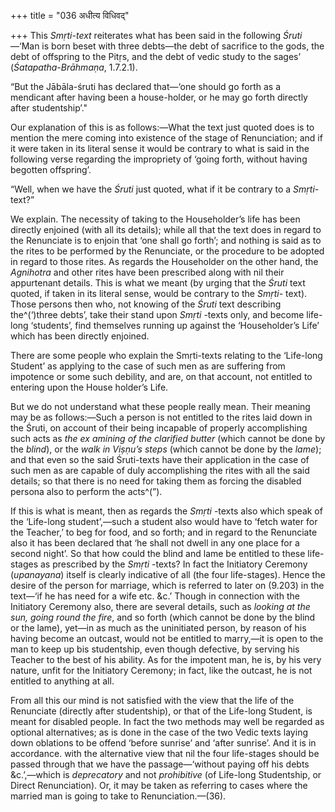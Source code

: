 +++
title = "036 अधीत्य विधिवद्"

+++
This *Smṛti-text* reiterates what has been said in the following
*Śruti*—‘Man is born beset with three debts—the debt of sacrifice to the
gods, the debt of offspring to the Pitṛs, and the debt of vedic study to
the sages’ (*Śatapatha-Brāhmaṇa*, 1.7.2.1).

“But the Jābāla-śruti has declared that—‘one should go forth as a
mendicant after having been a house-holder, or he may go forth directly
after studentship’."

Our explanation of this is as follows:—What the text just quoted does is
to mention the mere coming into existence of the stage of Renunciation;
and if it were taken in its literal sense it would be contrary to what
is said in the following verse regarding the impropriety of ‘going
forth, without having begotten offspring’.

“Well, when we have the *Śruti* just quoted, what if it be contrary to a
*Smṛti-* text?”

We explain. The necessity of taking to the Householder’s life has been
directly enjoined (with all its details); while all that the text does
in regard to the Renunciate is to enjoin that ‘one shall go forth’; and
nothing is said as to the rites to be performed by the Renunciate, or
the procedure to be adopted in regard to those rites. As regards the
Householder on the other hand, the *Agnihotra* and other rites have been
prescribed along with nil their appurtenant details. This is what we
meant (by urging that the *Śruti* text quoted, if taken in its literal
sense, would be contrary to the *Smṛti-* text). Those persons then who,
not knowing of the *Śruti* text describing the^(‘)three debts’, take
their stand upon *Smṛti* -texts only, and become life-long ‘students’,
find themselves running up against the ‘Householder’s Life’ which has
been directly enjoined.

There are some people who explain the Smṛti-texts relating to the
‘Life-long Student’ as applying to the case of such men as are suffering
from impotence or some such debility, and are, on that account, not
entitled to entering upon the House holder’s Life.

But we do not understand what these people really mean. Their meaning
may be as follows:—Such a person is not entitled to the rites laid down
in the Śruti, on account of their being incapable of properly
accomplishing such acts as *the* *ex* *amining of the clarified butter*
(which cannot be done by the *blind*), or the *walk in Viṣṇu’s steps*
(which cannot be done by the *lame*); and that even so the said
Śruti-texts have their application in the case of such men as are
capable of duly accomplishing the rites with all the said details; so
that there is no need for taking them as forcing the disabled persona
also to perform the acts^(”).

If this is what is meant, then as regards the *Smṛti* -texts also which
speak of the ‘Life-long student’,—such a student also would have to
‘fetch water for the Teacher,’ to beg for food, and so forth; and in
regard to the Renunciate also it has been declared that ‘he shall not
dwell in any one place for a second night’. So that how could the blind
and lame be entitled to these life-stages as prescribed by the *Smṛti*
-texts? In fact the Initiatory Ceremony (*upanayana*) itself is clearly
indicative of all (the four life-stages). Hence the desire of the person
for marriage, which is referred to later on (9.203) in the text—‘if he
has need for a wife etc. &c.’ Though in connection with the Initiatory
Ceremony also, there are several details, such as *looking at the sun,
going round the fire*, and so forth (which cannot be done by the blind
or the lame), yet—in as much as the uninitiated person, by reason of his
having become an outcast, would not be entitled to marry,—it is open to
the man to keep up bis studentship, even though defective, by serving
his Teacher to the best of his ability. As for the impotent man, he is,
by his very nature, unfit for the Initiatory Ceremony; in fact, like the
outcast, he is not entitled to anything at all.

From all this our mind is not satisfied with the view that the life of
the Renunciate (directly after studentship), or that of the Life-long
Student, is meant for disabled people. In fact the two methods may well
be regarded as optional alternatives; as is done in the case of the two
Vedic texts laying down oblations to be offend ‘before sunrise’ and
‘after sunrise’. And it is in accordance. with the alternative view that
nil the four life-stages should be passed through that we have the
passage—‘without paying off his debts &c.’,—which is *deprecatory* and
not *prohibitive* (of Life-long Studentship, or Direct Renunciation).
Or, it may be taken as referring to cases where the married man is going
to take to Renunciation.—(36).


